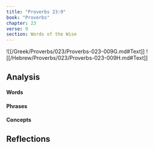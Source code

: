 ```yaml
---
title: "Proverbs 23:9"
book: "Proverbs"
chapter: 23
verse: 9
section: Words of the Wise
---
```

![[/Greek/Proverbs/023/Proverbs-023-009G.md#Text]]
![[/Hebrew/Proverbs/023/Proverbs-023-009H.md#Text]]

## Analysis

#### Words

#### Phrases

#### Concepts

## Reflections
